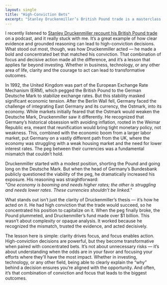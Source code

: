 ```yaml
---
layout: single
title: "High-Conviction Bets"
excerpt: "Stanley Druckenmiller’s British Pound trade is a masterclass in high-conviction decision-making. He saw a clear mismatch, acted decisively, and concentrated his bet. The lesson applies beyond investing — when the odds are in your favor, focus and bold action can drive the biggest outcomes."
---
```


I recently listened to [Stanley Druckenmiller recount his British Pound trade](https://podcasts.apple.com/no/podcast/stan-druckenmiller-inside-the-mind-of-a-legendary-investor/id1614211565?i=1000675883446) on a podcast, and it really stuck with me. It’s a great example of how clear evidence and grounded reasoning can lead to high-conviction decisions. What stood out most, though, was how Druckenmiller acted — he made a bold and concentrated bet that matched his conviction. That combination of focus and decisive action made all the difference, and it’s a lesson that applies far beyond investing. Whether in business, technology, or any other area of life, clarity and the courage to act can lead to transformative outcomes.

In 1992, the United Kingdom was part of the European Exchange Rate Mechanism (ERM), which pegged the British Pound to the German Deutsche Mark to stabilize exchange rates. But this stability masked significant economic tension. After the Berlin Wall fell, Germany faced the challenge of integrating East Germany and its currency, the Ostmark, into its economy. While markets initially feared that the Ostmark would weaken the Deutsche Mark, Druckenmiller saw it differently. He recognized that Germany’s historical obsession with avoiding inflation, rooted in the Weimar Republic era, meant that reunification would bring tight monetary policy, not weakness. This, combined with the economic boom from a larger labor market, put Germany on a vastly different path from the UK, where the economy was struggling with a weak housing market and the need for lower interest rates. The peg between their currencies was a fundamental mismatch that couldn’t hold.

Druckenmiller started with a modest position, shorting the Pound and going long on the Deutsche Mark. But when the head of Germany’s Bundesbank publicly questioned the viability of the peg, he dramatically increased his exposure. His reasoning was straightforward:  
*"One economy is booming and needs higher rates; the other is struggling and needs lower rates. These currencies shouldn’t be linked."*

What stands out isn’t just the clarity of Druckenmiller’s thesis — it’s how he acted on it. He had high conviction that the trade would succeed, so he concentrated his position to capitalize on it. When the peg finally broke, the Pound plummeted, and Druckenmiller’s fund made over $1 billion. This wasn’t about complexity or opaque analysis. It worked because he recognized the mismatch, trusted the evidence, and acted decisively.

The lesson here is simple: clarity drives focus, and focus enables action. High-conviction decisions are powerful, but they become transformative when paired with concentrated bets. It’s not about unnecessary risks — it’s about understanding when the odds are in your favor and focusing your efforts where they’ll have the most impact. Whether in investing, technology, or any other field, being able to clearly explain the “why” behind a decision ensures you’re aligned with the opportunity. And often, it’s that combination of conviction and focus that leads to the biggest outcomes.
